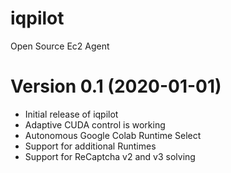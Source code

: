 # iqpilot
Open Source Ec2 Agent

Version 0.1  (2020-01-01)
=========================
  * Initial release of iqpilot
  * Adaptive CUDA control is working
  * Autonomous Google Colab Runtime Select
  * Support for additional Runtimes
  * Support for ReCaptcha v2 and v3 solving
